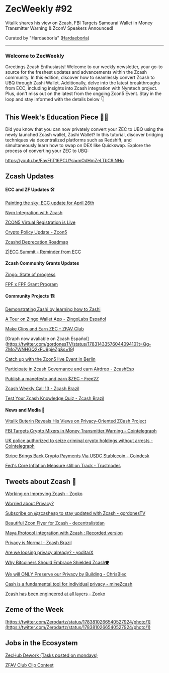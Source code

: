 # ZecWeekly #92
Vitalik shares his view on Zcash, FBI Targets Samourai Wallet in Money Transmitter Warning & ZconV Speakers Announced!

Curated by "Hardaeborla" ([Hardaeborla](https://twitter.com/ayanlajaadebola))

---

### Welcome to ZecWeekly

Greetings Zcash Enthusiasts! Welcome to our weekly newsletter, your go-to source for the freshest updates and advancements within the Zcash community. In this edition, discover how to seamlessly convert Zcash to UBQ through Zashi Wallet. Additionally, delve into the latest breakthroughs from ECC, including insights into Zcash integration with Nymtech project. Plus, don't miss out on the latest from the ongoing Zcon5 Event. Stay in the loop and stay informed with the details below 👇



## This Week's Education Piece 👩‍🏫

Did you know that you can now privately convert your ZEC to UBQ using the newly launched Zcash wallet, Zashi Wallet? In this tutorial, discover bridging techniques via decentralized platforms such as Redshift, and simultaneously learn how to swap on DEX like Quickswap. Explore the process of converting your ZEC to UBQ:

https://youtu.be/FavFhT16PCU?si=mOdHmZeLTbC9iNHp





## Zcash Updates


#### ECC and ZF Updates 🛠️

[Painting the sky: ECC update for April 26th](https://forum.zcashcommunity.com/t/painting-the-sky-ecc-update-for-april-26th/47531) 

[Nym Integration with Zcash](https://twitter.com/zcash/status/1783233960954270141?t=UTpwgUYvZaOkSRSmvgAaRg&s=19) 

[ZCON5 Virtual Registration is Live](https://twitter.com/ZcashFoundation/status/1782465624964272334?t=yzZMnzltk8-CMIq7KzVLiA&s=19) 

[Crypto Policy Update - Zcon5](https://twitter.com/ZcashFoundation/status/1783940751707054360?t=d46xf-ZQIInSbt-AqTdtgw&s=19) 

[Zcashd Deprecation Roadmap](https://forum.zcashcommunity.com/t/zcashd-deprecation-roadmap/47515) 

[Z|ECC Summit - Reminder from ECC](https://twitter.com/ElectricCoinCo/status/1782486852861075618?t=QW-VxWUyydqJxZL2-xPnPQ&s=19) 



#### Zcash Community Grants Updates

[Zingo: State of progress](https://forum.zcashcommunity.com/t/zingo-onward/43945/49) 

[FPF x FPF Grant Program](https://forum.zcashcommunity.com/t/announcing-the-experimental-fpf-x-fpf-grant-program/47102/14) 




#### Community Projects 🏗️

[Demonstrating Zashi by learning how to Zashi](https://twitter.com/ZecHub/status/1783238696390553867?t=PdYJrahFxQ3ze3Gmkl2VHw&s=19) 

[A Tour on Zingo Wallet App - ZingoLabs Español](https://twitter.com/ZingoLabEsp/status/1784000424443277384?t=Zfo6_G1Lc-Udu_EmC2fS1A&s=19) 

[Make Clips and Earn ZEC - ZFAV Club](https://twitter.com/ZFAVClub/status/1783542329724342731?t=5hn_j5zetXuvb5pMMN35Ow&s=19) 

[Graph now avaliable on Zcash Español] (https://twitter.com/gordonesTV/status/1783143357604409410?t=Qg-ZMo7WNHGQ2xFU9pjeZg&s=19) 

[Catch up with the Zcon5 live Event in Berlin](https://twitter.com/ZFAVClub/status/1783052163129741585?t=JNj-ilp7jy7o_bnhDC9VIw&s=19) 

[Participate in Zcash Governance and earn Airdrop - ZcashEsp](https://twitter.com/zcashesp/status/1782781472803598786?t=Mr07QJ21NO3cBlsEpSco6A&s=19) 

[Publish a manefesto and earn $ZEC - Free2Z](https://twitter.com/free2zcash/status/1782669504168030423?t=QGo8tLdPgWsj-drWqBKuXw&s=19) 

[Zcash Weekly Call 13 - Zcash Brazil](https://twitter.com/zcashbrazil/status/1783981134948294664?t=p7QASIMqdyd7FJnYexZynw&s=19) 

[Test Your Zcash Knowledge Quiz - Zcash Brazil](https://twitter.com/zcashbrazil/status/1782935170418360625?t=UNEyunPgW5ZRkGH87hjeAw&s=19) 







 #### News and Media 📰
 
[Vitalik Buterin Reveals His Views on Privacy-Oriented ZCash Project](https://cryptonews.net/news/altcoins/28901310/) 

[FBI Targets Crypto Mixers in Money Transmitter Warning - Cointelegraph](https://cointelegraph.com/news/fbi-warning-crypto-money-transmitter-appears-aimed-samouri-wallet) 

[UK police authorized to seize criminal crypto holdings without arrests - Cointelegraph](https://cointelegraph.com/news/uk-police-seize-criminal-crypto-without-arrests) 

[Stripe Brings Back Crypto Payments Via USDC Stablecoin - Coindesk](https://www.coindesk.com/business/2024/04/25/stripe-brings-back-crypto-payments-via-usdc-stablecoin/?_gl=1*87s6ge*_up*MQ..*_ga*MTQ2Nzk0Nzc5Ny4xNzE0MjMyNjg3*_ga_VM3STRYVN8*MTcxNDIzMjY4Ny4xLjAuMTcxNDIzMjY4Ny4wLjAuMzIxMDUyNzc2) 

[Fed's Core Inflation Measure still on Track - Trustnodes](https://www.trustnodes.com/2024/04/26/feds-core-inflation-measure-still-on-track)




## Tweets about Zcash 📢

[Working on Improving Zcash - Zooko](https://twitter.com/zooko/status/1783279917503045852?t=uamMUIn6QbPp875TaYaU_A&s=19) 

[Worried about Privacy?](https://twitter.com/zooko/status/1783330597512831253?t=MgpEpENSsntnaFv5DTsTqg&s=19) 

[Subscribe on @zcashesp to stay updated with Zcash - gordonesTV](https://twitter.com/gordonesTV/status/1782488060120232027?t=S3CQqiFek2-sVUhxL-F_4Q&s=19) 

[Beautiful Zcon Flyer for Zcash - decentralistdan](https://twitter.com/decentralistdan/status/1783956733813014889?t=VMFcF3ZwS2VFfxBWkvngEw&s=19) 

[Maya Protocol integration with Zcash : Recorded version](https://twitter.com/ZecHub/status/1782802898474184741?t=rck8aN3AMhWxbwjIZ4i1-Q&s=19) 

[Privacy is Normal - Zcash Brazil](https://twitter.com/zcashbrazil/status/1782901062849982610?t=7_1vl-pQpJn4zOdWU86g_w&s=19) 

[Are we loosing privacy already? - yoditarX](https://twitter.com/yoditarX/status/1783234547968077932?t=nAtF5x_ErmjIT0fZ0R7gUw&s=19) 

[Why Bitcoiners Should Embrace Shielded Zcash🛡️](https://twitter.com/MoneyKnowledge0/status/1784263492410700176?t=VF0yjdlCjI_hGiNX4MdjaQ&s=19)

[We will ONLY Preserve our Privacy by Building - ChrisBlec](https://twitter.com/ChrisBlec/status/1784042914454401077?t=iXoP6tQoHw_t57u28SDizQ&s=19) 

[Cash is a fundamental tool for individual privacy - mineZcash](https://twitter.com/mineZcash/status/1783959512321278301?t=0ibngReOPBO0Iy1BQsA9gQ&s=19) 

[Zcash has been engineered at all layers - Zooko](https://twitter.com/zooko/status/1784239060065640744?t=nv1RybsVXZVqlkeOo_m3xg&s=19) 






## Zeme of the Week

[https://twitter.com/Zerodartz/status/1783810266540527924/photo/1](https://twitter.com/Zerodartz/status/1783810266540527924/photo/1) 


## Jobs in the Ecosystem

[ZecHub Dework (Tasks posted on mondays)](https://dework.zechub.org/) 

[ZFAV Club Clip Contest]()
